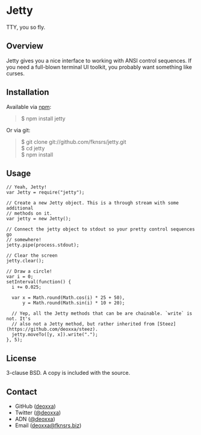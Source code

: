 Jetty
=====

TTY, you so fly.

Overview
--------

Jetty gives you a nice interface to working with ANSI control sequences. If you
need a full-blown terminal UI toolkit, you probably want something like curses.

Installation
------------

Available via [npm](http://npmjs.org/):

> $ npm install jetty

Or via git:

> $ git clone git://github.com/fknsrs/jetty.git  
> $ cd jetty  
> $ npm install  

Usage
-----

```
// Yeah, Jetty!
var Jetty = require("jetty");

// Create a new Jetty object. This is a through stream with some additional
// methods on it.
var jetty = new Jetty();

// Connect the jetty object to stdout so your pretty control sequences go
// somewhere!
jetty.pipe(process.stdout);

// Clear the screen
jetty.clear();

// Draw a circle!
var i = 0;
setInterval(function() {
  i += 0.025;

  var x = Math.round(Math.cos(i) * 25 + 50),
      y = Math.round(Math.sin(i) * 10 + 20);

  // Yep, all the Jetty methods that can be are chainable. `write` is not. It's
  // also not a Jetty method, but rather inherited from [Steez](https://github.com/deoxxa/steez).
  jetty.moveTo([y, x]).write(".");
}, 5);
```

License
-------

3-clause BSD. A copy is included with the source.

Contact
-------

* GitHub ([deoxxa](http://github.com/deoxxa))
* Twitter ([@deoxxa](http://twitter.com/deoxxa))
* ADN ([@deoxxa](https://alpha.app.net/deoxxa))
* Email ([deoxxa@fknsrs.biz](mailto:deoxxa@fknsrs.biz))
